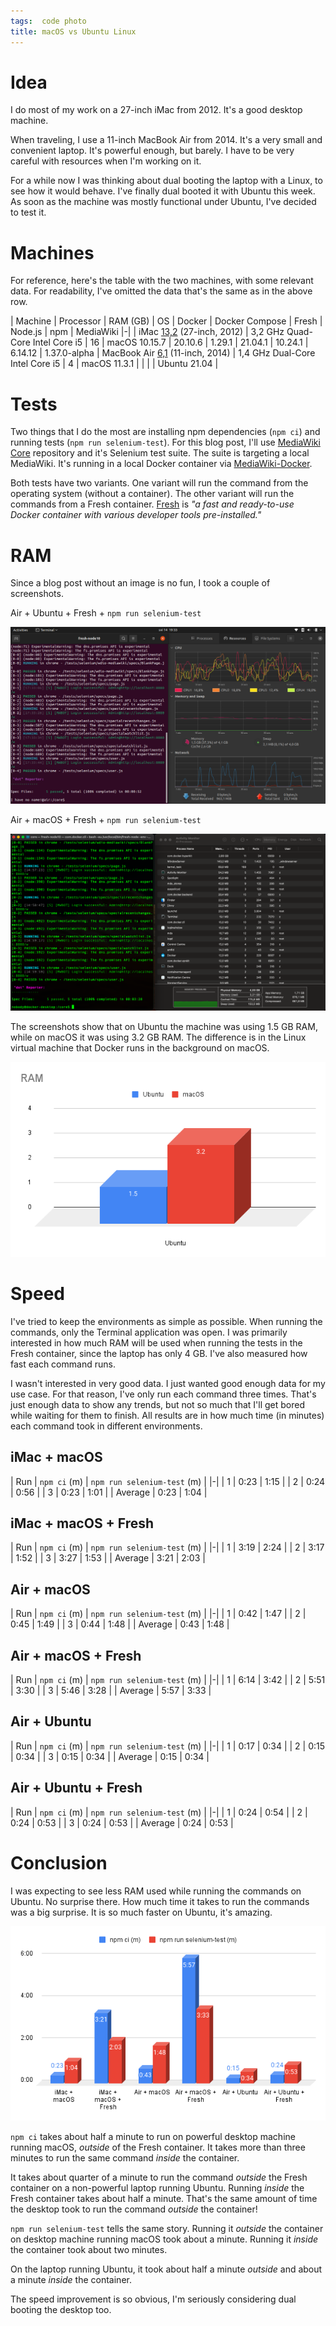 ```yaml
---
tags:  code photo
title: macOS vs Ubuntu Linux
---
```

# Idea

I do most of my work on a 27-inch iMac from 2012. It's a good desktop machine.

When traveling, I use a 11-inch MacBook Air from 2014. It's a very small and convenient laptop. It's powerful enough, but barely. I have to be very careful with resources when I'm working on it.

For a while now I was thinking about dual booting the laptop with a Linux, to see how it would behave. I've finally dual booted it with Ubuntu this week. As soon as the machine was mostly functional under Ubuntu, I've decided to test it.

# Machines

For reference, here's the table with the two machines, with some relevant data. For readability, I've omitted the data that's the same as in the above row.

| Machine | Processor | RAM (GB) | OS | Docker | Docker Compose | Fresh | Node.js | npm | MediaWiki
|-|
| iMac [13,2](https://support.apple.com/en-us/HT201634) (27-inch, 2012) | 3,2 GHz Quad-Core Intel Core i5 | 16 | macOS 10.15.7 | 20.10.6 | 1.29.1 | 21.04.1 | 10.24.1 | 6.14.12 | 1.37.0-alpha
| MacBook Air [6,1](https://support.apple.com/en-us/HT201862) (11-inch, 2014) | 1,4 GHz Dual-Core Intel Core i5 | 4 | macOS 11.3.1
| | | | Ubuntu 21.04 |

# Tests

Two things that I do the most are installing npm dependencies (`npm ci`) and running tests (`npm run selenium-test`). For this blog post, I'll use [MediaWiki Core](https://gerrit.wikimedia.org/g/mediawiki/core) repository and it's Selenium test suite. The suite is targeting a local MediaWiki. It's running in a local Docker container via [MediaWiki-Docker](https://www.mediawiki.org/wiki/MediaWiki-Docker).

Both tests have two variants. One variant will run the command from the operating system (without a container). The other variant will run the commands from a Fresh container. [Fresh](https://gerrit.wikimedia.org/g/fresh) is *"a fast and ready-to-use Docker container with various developer tools pre-installed."*

# RAM

Since a blog post without an image is no fun, I took a couple of screenshots.

Air + Ubuntu + Fresh + `npm run selenium-test`

![Air + Ubuntu + Fresh](/assets/macos-vs-ubuntu/ubuntu.png "Air + Ubuntu + Fresh")

Air + macOS + Fresh + `npm run selenium-test`

![Air + macOS + Fresh](/assets/macos-vs-ubuntu/macos.png "Air + macOS + Fresh")

The screenshots show that on Ubuntu the machine was using 1.5 GB RAM, while on macOS it was using 3.2 GB RAM. The difference is in the Linux virtual machine that Docker runs in the background on macOS.

![RAM](/assets/macos-vs-ubuntu/ram.png "RAM")

# Speed

I've tried to keep the environments as simple as possible. When running the commands, only the Terminal application was open. I was primarily interested in how much RAM will be used when running the tests in the Fresh container, since the laptop has only 4 GB. I've also measured how fast each command runs.

I wasn't interested in very good data. I just wanted good enough data for my use case. For that reason, I've only run each command three times. That's just enough data to show any trends, but not so much that I'll get bored while waiting for them to finish. All results are in how much time (in minutes) each command took in different environments.

## iMac + macOS

| Run | `npm ci` (m) | `npm run selenium-test` (m) |
|-|
| 1 | 0:23 | 1:15 |
| 2 | 0:24 | 0:56 |
| 3 | 0:23 | 1:01 |
| Average | 0:23 | 1:04 |

## iMac + macOS + Fresh

| Run | `npm ci` (m) | `npm run selenium-test` (m) |
|-|
| 1 | 3:19 | 2:24 |
| 2 | 3:17 | 1:52 |
| 3 | 3:27 | 1:53 |
| Average | 3:21 | 2:03 |

## Air + macOS

| Run | `npm ci` (m) | `npm run selenium-test` (m) |
|-|
| 1 | 0:42 | 1:47 |
| 2 | 0:45 | 1:49 |
| 3 | 0:44 | 1:48 |
| Average | 0:43 | 1:48 |

## Air + macOS + Fresh

| Run | `npm ci` (m) | `npm run selenium-test` (m) |
|-|
| 1 | 6:14 | 3:42 |
| 2 | 5:51 | 3:30 |
| 3 | 5:46 | 3:28 |
| Average | 5:57 | 3:33 |

## Air + Ubuntu

| Run | `npm ci` (m) | `npm run selenium-test` (m) |
|-|
| 1 | 0:17 | 0:34 |
| 2 | 0:15 | 0:34 |
| 3 | 0:15 | 0:34 |
| Average | 0:15 | 0:34 |

## Air + Ubuntu + Fresh

| Run | `npm ci` (m) | `npm run selenium-test` (m) |
|-|
| 1 | 0:24 | 0:54 |
| 2 | 0:24 | 0:53 |
| 3 | 0:24 | 0:53 |
| Average | 0:24 | 0:53 |

# Conclusion

I was expecting to see less RAM used while running the commands on Ubuntu. No surprise there. How much time it takes to run the commands was a big surprise. It is so much faster on Ubuntu, it's amazing.

![Speed](/assets/macos-vs-ubuntu/speed.png "Speed")

`npm ci` takes about half a minute to run on powerful desktop machine running macOS, *outside* of the Fresh container. It takes more than three minutes to run the same command *inside* the container.

It takes about quarter of a minute to run the command *outside* the Fresh container on a non-powerful laptop running Ubuntu. Running *inside* the Fresh container takes about half a minute. That's the same amount of time the desktop took to run the command *outside* the container!

`npm run selenium-test` tells the same story. Running it *outside* the container on desktop machine running macOS took about a minute. Running it *inside* the container took about two minutes.

On the laptop running Ubuntu, it took about half a minute *outside* and about a minute *inside* the container.

The speed improvement is so obvious, I'm seriously considering dual booting the desktop too.
